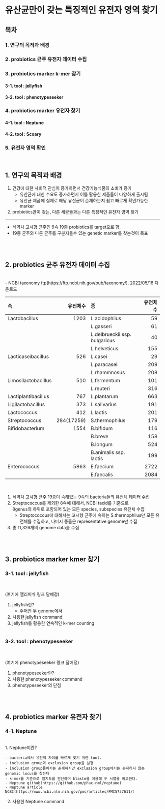 유산균만이 갖는 특징적인 유전자 영역 찾기
============================
목차
----------------------------
### 1. 연구의 목적과 배경
### 2. probiotics 균주 유전자 데이터 수집
### 3. probiotics marker k-mer 찾기

#### 3-1. tool : jellyfish
#### 3-2. tool : phenotypeseeker
### 4. probiotics marker 유전자 찾기

#### 4-1. tool : Neptune
#### 4-2. tool : Scoary
### 5. 유전자 영역 확인
<br/>  
  
## 1. 연구의 목적과 배경
1. 건강에 대한 사회적 관심이 증가하면서 건강기능식품의 소비가 증가
    - 유산균에 대한 수요도 증가하면서 이를 활용한 제품들이 다양하게 출시됨
    - 유산균 제품에 실제로 해당 유산균이 존재하는지 쉽고 빠르게 확인가능한 marker
2. probiotics만이 갖는, 다른 세균들과는 다른 특징적인 유전자 영역 찾기

***
- 식약처 고시형 균주인 9속 19종 probiotics를 target으로 함.
- 19종 균주와 다른 균주를 구분지을수 있는 genetic marker를 찾는것이 목표
<br/>
<br/>

## 2. probiotics 균주 유전자 데이터 수집

<br/>
- NCBI taxonomy ftp(https://ftp.ncbi.nih.gov/pub/taxonomy/). 2022/05/16 다운로드

<br/>

|속|유전체수|종|유전체수|
|:-|--:|:--|--:|
| <r4> Lactobacillus|1203|L.acidophilus|59|
|||L.gasseri|61|
|||L.delbrueckii ssp. bulgaricus|40|
|||L.helveticus|155|
|Lacticaseibacillus|526|L.casei|29|
|||L.paracasei|209|
|||L.rhammnosus|208|
|Limosilactobacillus|510|L.fermentum|101|
|||L.reuteri|316|
|Lactiplantibacillus|767|L.plantarum|663|
|Ligilactobacillus|373|L.salivarius|191|
|Lactococcus|412|L.lactis|201|
|Streptococcus|284(17259)|S.thermophilus|179|
|Bifidobacterium|1554|B.bifidum|116|
|||B.breve|158|
|||B.longum|524|
|||B.animalis ssp. lactis|199|
|Enterococcus|5863|E.faecium|2722|
|||E.faecalis|2084|

<br/>

1. 식약처 고시형 균주 19종이 속해있는 9속의 bacteria들의 유전체 데이터 수집  
2. Streptococcus를 제외한 8속에 대해서, NCBI taxid를 기준으로  
  8genus의 하위로 포함되어 있는 모든 species, subspecies 유전체 수집     
    - Streptococcus에 대해서는 고시형 균주에 속하는 S.thermophilus만 모든 유전체를 수집하고,
      나머지 종들은 representative genome만 수집
3. 총 11,326개의 genome data를 수집
<br/>
<br/>

## 3. probiotics marker kmer 찾기
### 3-1. tool : jellyfish
<br/>

(여기에 젤리피쉬 링크 달예정)

1. jellyfish란?
    - 주어진 두 genome에서
2. 사용한 jellyfish command
3. jellyfish를 활용한 연속적인 k-mer counting
<br/><br/>

### 3-2. tool : phenotypeseeker
<br/>

(여기에 phenotypeseeker 링크 달예정)

1. phenotypeseeker란?
2. 사용한 phenotypeseeker command
3. phenotypeseeker의 단점
  
<br/><br/>

## 4. probiotics marker 유전자 찾기
### 4-1. Neptune
<br/>
1. Neptune이란?
  
    - bacteria에서 유전적 차이를 빠르게 찾기 위한 tool.
    - inclusion group과 exclusion group을 설정
    - inclusion group들에서는 존재하지만 exclusion group에서는 존재하지 않는 genomic locus를 찾는다
    - k-mer를 기준으로 일치도를 판단하며 blastn을 이용해 두 서열을 비교한다.
    - Neptune github(https://github.com/phac-nml/neptune)
    - Neptune article NCBI(https://www.ncbi.nlm.nih.gov/pmc/articles/PMC5737611/)
  
2. 사용한 Neptune command
 
